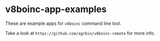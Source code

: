 v8boinc-app-examples
====================

These are example apps for `v8boinc` command line tool.

Take a look at `https://github.com/agrbin/v8boinc-remote` for more info.

